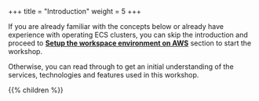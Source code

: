 +++
title = "Introduction"
weight = 5
+++


If you are already familiar with the concepts below or already have experience with operating ECS clusters, you can skip the introduction and proceed to [**Setup the workspace environment on AWS**](/ecs-spot-capacity-providers/workshopsetup.html) section to start the workshop.

Otherwise, you can read through to get an initial understanding of the services, technologies and features used in this workshop.


{{% children  %}}
